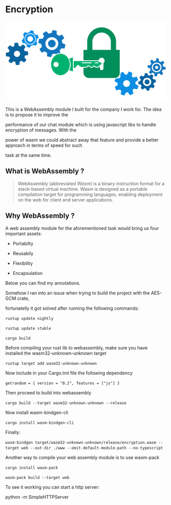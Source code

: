 # Encryption



![](./encryption.png)



This is a WebAssembly module I built for the company I work for. The idea is to propose it to improve the 

performance of our chat module which is using javascript libs to handle encryption of messages. With the 

power of wasm we could abstract away that feature and provide a better approach in terms of speed for such 

task at the same time.



## What is WebAssembly ?

> WebAssembly (abbreviated *Wasm*) is a binary instruction format for a stack-based virtual machine. Wasm is designed as a portable compilation target for programming languages, enabling deployment on the web for client and server applications.



## Why WebAssembly ?



A web assembly module for the aforementioned task would bring us four important assets:



- Portabilty

- Reusabily

- Flexibility

- Encapsulation



Below you can find my annotations.



Somehow I ran into an issue when trying to build the project with the AES-GCM crate, 

fortunatelly it got solved after running the following commands:





`rustup update nightly`

`rustup update stable`

`cargo build`



Before compiling your rust lib to webassembly, make sure you have installed the wasm32-unknown-unknown target





`rustup target add wasm32-unknown-unknown`



Now include in your Cargo.tml file the following dependency



`getrandom = { version = "0.2", features = ["js"] }`



Then proceed to build into webassembly



`cargo build --target wasm32-unknown-unknown --release`



Now install wasm-bindgen-cli



`cargo install wasm-bindgen-cli`   



Finally:



`wasm-bindgen target/wasm32-unknown-unknown/release/encryption.wasm --target web --out-dir ./www --omit-default-module-path --no-typescript`



Another way to compile your web assembly module is to use wasm-pack



`cargo install wasm-pack`  

`wasm-pack build --target web` 



To see it working you can start a http server:



python -m SimpleHTTPServer